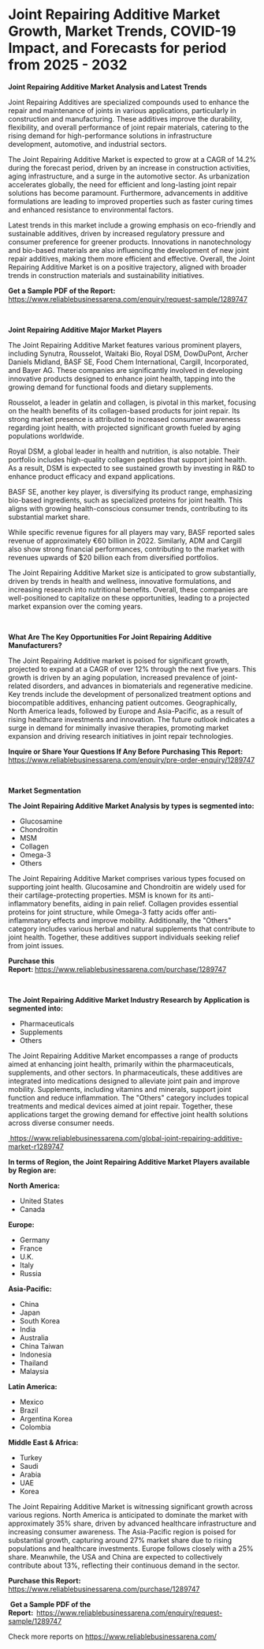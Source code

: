 <p><h1>Joint Repairing Additive Market Growth, Market Trends, COVID-19 Impact, and Forecasts for period from 2025 - 2032</h1></p><p><strong>Joint Repairing Additive Market Analysis and Latest Trends</strong></p>
<p><p>Joint Repairing Additives are specialized compounds used to enhance the repair and maintenance of joints in various applications, particularly in construction and manufacturing. These additives improve the durability, flexibility, and overall performance of joint repair materials, catering to the rising demand for high-performance solutions in infrastructure development, automotive, and industrial sectors.</p><p>The Joint Repairing Additive Market is expected to grow at a CAGR of 14.2% during the forecast period, driven by an increase in construction activities, aging infrastructure, and a surge in the automotive sector. As urbanization accelerates globally, the need for efficient and long-lasting joint repair solutions has become paramount. Furthermore, advancements in additive formulations are leading to improved properties such as faster curing times and enhanced resistance to environmental factors.</p><p>Latest trends in this market include a growing emphasis on eco-friendly and sustainable additives, driven by increased regulatory pressure and consumer preference for greener products. Innovations in nanotechnology and bio-based materials are also influencing the development of new joint repair additives, making them more efficient and effective. Overall, the Joint Repairing Additive Market is on a positive trajectory, aligned with broader trends in construction materials and sustainability initiatives.</p></p>
<p><strong>Get a Sample PDF of the Report:&nbsp;</strong> <a href="https://www.reliablebusinessarena.com/enquiry/request-sample/1289747?utm_campaign=2188&utm_medium=2&utm_source=Github&utm_content=ia&utm_term=29032025&utm_id=joint-repairing-additive">https://www.reliablebusinessarena.com/enquiry/request-sample/1289747</a></p>
<p>&nbsp;</p>
<p><strong>Joint Repairing Additive Major Market Players</strong></p>
<p><p>The Joint Repairing Additive Market features various prominent players, including Synutra, Rousselot, Waitaki Bio, Royal DSM, DowDuPont, Archer Daniels Midland, BASF SE, Food Chem International, Cargill, Incorporated, and Bayer AG. These companies are significantly involved in developing innovative products designed to enhance joint health, tapping into the growing demand for functional foods and dietary supplements.</p><p>Rousselot, a leader in gelatin and collagen, is pivotal in this market, focusing on the health benefits of its collagen-based products for joint repair. Its strong market presence is attributed to increased consumer awareness regarding joint health, with projected significant growth fueled by aging populations worldwide. </p><p>Royal DSM, a global leader in health and nutrition, is also notable. Their portfolio includes high-quality collagen peptides that support joint health. As a result, DSM is expected to see sustained growth by investing in R&D to enhance product efficacy and expand applications.</p><p>BASF SE, another key player, is diversifying its product range, emphasizing bio-based ingredients, such as specialized proteins for joint health. This aligns with growing health-conscious consumer trends, contributing to its substantial market share.</p><p>While specific revenue figures for all players may vary, BASF reported sales revenue of approximately €60 billion in 2022. Similarly, ADM and Cargill also show strong financial performances, contributing to the market with revenues upwards of $20 billion each from diversified portfolios.</p><p>The Joint Repairing Additive Market size is anticipated to grow substantially, driven by trends in health and wellness, innovative formulations, and increasing research into nutritional benefits. Overall, these companies are well-positioned to capitalize on these opportunities, leading to a projected market expansion over the coming years.</p></p>
<p>&nbsp;</p>
<p><strong>What Are The Key Opportunities For Joint Repairing Additive Manufacturers?</strong></p>
<p><p>The Joint Repairing Additive market is poised for significant growth, projected to expand at a CAGR of over 12% through the next five years. This growth is driven by an aging population, increased prevalence of joint-related disorders, and advances in biomaterials and regenerative medicine. Key trends include the development of personalized treatment options and biocompatible additives, enhancing patient outcomes. Geographically, North America leads, followed by Europe and Asia-Pacific, as a result of rising healthcare investments and innovation. The future outlook indicates a surge in demand for minimally invasive therapies, promoting market expansion and driving research initiatives in joint repair technologies.</p></p>
<p><strong>Inquire or Share Your Questions If Any Before Purchasing This Report:</strong> <a href="https://www.reliablebusinessarena.com/enquiry/pre-order-enquiry/1289747?utm_campaign=2188&utm_medium=2&utm_source=Github&utm_content=ia&utm_term=29032025&utm_id=joint-repairing-additive">https://www.reliablebusinessarena.com/enquiry/pre-order-enquiry/1289747</a></p>
<p>&nbsp;</p>
<p><strong>Market Segmentation</strong></p>
<p><strong>The Joint Repairing Additive Market Analysis by types is segmented into:</strong></p>
<p><ul><li>Glucosamine</li><li>Chondroitin</li><li>MSM</li><li>Collagen</li><li>Omega-3</li><li>Others</li></ul></p>
<p><p>The Joint Repairing Additive Market comprises various types focused on supporting joint health. Glucosamine and Chondroitin are widely used for their cartilage-protecting properties. MSM is known for its anti-inflammatory benefits, aiding in pain relief. Collagen provides essential proteins for joint structure, while Omega-3 fatty acids offer anti-inflammatory effects and improve mobility. Additionally, the "Others" category includes various herbal and natural supplements that contribute to joint health. Together, these additives support individuals seeking relief from joint issues.</p></p>
<p><strong>Purchase this Report:&nbsp;</strong><a href="https://www.reliablebusinessarena.com/purchase/1289747?utm_campaign=2188&utm_medium=2&utm_source=Github&utm_content=ia&utm_term=29032025&utm_id=joint-repairing-additive">https://www.reliablebusinessarena.com/purchase/1289747</a></p>
<p>&nbsp;</p>
<p><strong>The Joint Repairing Additive Market Industry Research by Application is segmented into:</strong></p>
<p><ul><li>Pharmaceuticals</li><li>Supplements</li><li>Others</li></ul></p>
<p><p>The Joint Repairing Additive Market encompasses a range of products aimed at enhancing joint health, primarily within the pharmaceuticals, supplements, and other sectors. In pharmaceuticals, these additives are integrated into medications designed to alleviate joint pain and improve mobility. Supplements, including vitamins and minerals, support joint function and reduce inflammation. The "Others" category includes topical treatments and medical devices aimed at joint repair. Together, these applications target the growing demand for effective joint health solutions across diverse consumer needs.</p></p>
<p><a href="https://www.reliablebusinessarena.com/global-joint-repairing-additive-market-r1289747?utm_campaign=2188&utm_medium=2&utm_source=Github&utm_content=ia&utm_term=29032025&utm_id=joint-repairing-additive">&nbsp;https://www.reliablebusinessarena.com/global-joint-repairing-additive-market-r1289747</a></p>
<p><strong>In terms of Region, the Joint Repairing Additive Market Players available by Region are:</strong></p>
<p>
    <p> <strong> North America: </strong>
        <ul>
            <li>United States</li>
            <li>Canada</li>
        </ul>
        </p> 
    <p> <strong> Europe: </strong>
        <ul>
            <li>Germany</li>
            <li>France</li>
            <li>U.K.</li>
            <li>Italy</li>
            <li>Russia</li>
        </ul>
        </p> 
    <p> <strong> Asia-Pacific: </strong>
        <ul>
            <li>China</li>
            <li>Japan</li>
            <li>South Korea</li>
            <li>India</li>
            <li>Australia</li>
            <li>China Taiwan</li>
            <li>Indonesia</li>
            <li>Thailand</li>
            <li>Malaysia</li>
        </ul>
        </p> 
    <p> <strong> Latin America: </strong>
        <ul>
            <li>Mexico</li>
            <li>Brazil</li>
            <li>Argentina Korea</li>
            <li>Colombia</li>
        </ul>
        </p> 
    <p> <strong> Middle East & Africa: </strong>
        <ul>
            <li>Turkey</li>
            <li>Saudi</li>
            <li>Arabia</li>
            <li>UAE</li>
            <li>Korea</li>
        </ul>
    </p>
    </p>
<p><p>The Joint Repairing Additive Market is witnessing significant growth across various regions. North America is anticipated to dominate the market with approximately 35% share, driven by advanced healthcare infrastructure and increasing consumer awareness. The Asia-Pacific region is poised for substantial growth, capturing around 27% market share due to rising populations and healthcare investments. Europe follows closely with a 25% share. Meanwhile, the USA and China are expected to collectively contribute about 13%, reflecting their continuous demand in the sector.</p></p>
<p><strong>Purchase this Report: </strong><a href="https://www.reliablebusinessarena.com/purchase/1289747?utm_campaign=2188&utm_medium=2&utm_source=Github&utm_content=ia&utm_term=29032025&utm_id=joint-repairing-additive">https://www.reliablebusinessarena.com/purchase/1289747</a></p>
<p>&nbsp;<strong>Get a Sample PDF of the Report:&nbsp;&nbsp;</strong><a href="https://www.reliablebusinessarena.com/enquiry/request-sample/1289747?utm_campaign=2188&utm_medium=2&utm_source=Github&utm_content=ia&utm_term=29032025&utm_id=joint-repairing-additive">https://www.reliablebusinessarena.com/enquiry/request-sample/1289747</a></p>
<p><strong></strong></p>
<p>Check more reports on <a href="https://www.reliablebusinessarena.com/?utm_campaign=2188&utm_medium=2&utm_source=Github&utm_content=ia&utm_term=29032025&utm_id=joint-repairing-additive">https://www.reliablebusinessarena.com/</a></p>